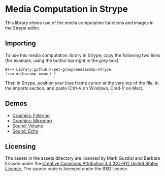 Media Computation in Strype
===

This library allows use of the media computation functions and images in the Strype editor.

Importing
---
To use this media computation library in Strype, copy the following two lines (for example, using the button top-right in the grey box):

```
#(=> Library:github:k-pet-group/mediacomp-strype
from mediacomp import * 
```

Then in Strype, position your blue frame cursor at the very top of the file, in the imports section, and paste (Ctrl-V on Windows, Cmd-V on Mac).

Demos
---
 - [Graphics: Filtering](https://strype.org/editor/?shared_proj_id=https%3A%2F%2Fraw.githubusercontent.com%2Fk-pet-group%2Fmediacomp-strype%2Frefs%2Fheads%2Fmain%2Fdemos%2Fgraphics-filter.spy)
 - [Graphics: Mirroring](https://strype.org/editor/?shared_proj_id=https%3A%2F%2Fraw.githubusercontent.com%2Fk-pet-group%2Fmediacomp-strype%2Frefs%2Fheads%2Fmain%2Fdemos%2Fgraphics-mirroring.spy)
 - [Sound: Volume](https://strype.org/editor/?shared_proj_id=https%3A%2F%2Fraw.githubusercontent.com%2Fk-pet-group%2Fmediacomp-strype%2Frefs%2Fheads%2Fmain%2Fdemos%2Fsound-volume.spy)
 - [Sound: Echo](https://strype.org/editor/?shared_proj_id=https%3A%2F%2Fraw.githubusercontent.com%2Fk-pet-group%2Fmediacomp-strype%2Frefs%2Fheads%2Fmain%2Fdemos%2Fsound-echo.spy)

Licensing
---
The assets in the assets directory are licensed by Mark Guzdial and Barbara Ericson under the <a href="https://creativecommons.org/licenses/by/3.0/us/">Creative Commons Attribution 3.0 (CC-BY) United States License.<a>  The source code is licensed under the BSD license.

